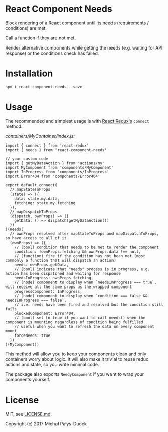 React Component Needs
=====================

Block rendering of a React component until its needs (requirements / conditions) are met.

Call a function if they are not met.

Render alternative components while getting the needs (e.g. waiting for API response) or the conditions check has
failed.

# Installation

```
npm i react-component-needs --save
```

# Usage

The recommended and simplest usage is with [React Redux's](https://www.npmjs.com/package/react-redux) `connect` method:

_containers/MyContainer/index.js:_

```
import { connect } from 'react-redux'
import { needs } from 'react-component-needs'

// your custom code
import { getMyDataAction } from 'actions/my'
import MyComponent from 'components/MyComponent'
import InProgress from 'components/InProgress'
import Error404 from 'components/Error404'

export default connect(
  // mapStateToProps
  (state) => ({
    data: state.my.data,
    fetching: state.my.fetching
  }),
  // mapDispatchToProps
  (dispatch, ownProps) => ({
    getData: () => dispatch(getMyDataAction())
  })
)(needs(
  // ownProps resolved after mapStateToProps and mapDispatchToProps, so have access to all of it
  (ownProps) => ({
    // (bool) condition that needs to be met to render the component
    condition: !ownProps.fetching && ownProps.data !== null,
    // (function) fire if the condition has not been met (most commonly a function that will dispatch an action)
    needs: ownProps.getData,
    // (bool) indicate that "needs" process is in progress, e.g. action has been dispatched and waiting for response
    needsInProgress: ownProps.fetching,
    // (node) component to display when `needsInProgress === true`, will receive all the same props as the wrapped component
    progressComponent: InProgress,
    // (node) component to display when `condition === false && needsInProgress === false`,
    // i.e. needs have been fired and resolved but the condition still fails
    blockedComponent: Error404,
    // (bool) set to true if you want to call needs() when the component is mounting regardless of condition being fulfilled
    // useful when you want to refresh the data on every component mount
    forceNeeds: true
  })
)(MyComponent))
```

This method will allow you to keep your components clean and only containers worry about logic. It will also make it
trivial to reuse redux actions and state, so you write minimal code.

The package also exports `NeedyComponent` if you want to wrap your components yourself.

# License

MIT, see [LICENSE.md](LICENSE.md).

Copyright (c) 2017 Michał Pałys-Dudek
